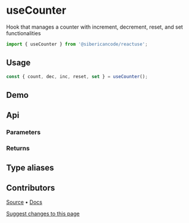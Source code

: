 <script setup>
import Demo from '../../components/demo.vue'
</script>

# useCounter

Hook that manages a counter with increment, decrement, reset, and set functionalities

```typescript
import { useCounter } from '@sibericancode/reactuse';
```

## Usage
```typescript
const { count, dec, inc, reset, set } = useCounter();
```

## Demo

<Demo hook="useCounter" />


## Api

### Parameters

### Returns

## Type aliases

## Contributors

[Source](https://github.com/siberiacancode/reactuse/blob/main/src/hooks/useCounter/useCounter.ts) • [Docs](#)

[Suggest changes to this page](#)